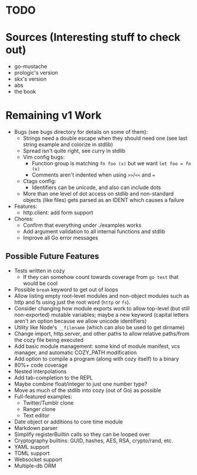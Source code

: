 # TODO

# Sources (Interesting stuff to check out)

* go-mustache
* prologic's version
* skx's version
* abs
* the book

# Remaining v1 Work

* Bugs (see bugs directory for details on some of them):
    * Strings need a double escape when they should need one (see last string
        example and colorize in stdlib)
    * Spread isn't quite right, see curry in stdlib
    * Vim config bugs:
        * Function group is matching `fn foo (x)` but we want `let foo = fn (x)`
        * Comments aren't indented when using `>>`/`<<` and `=`
    * Ctags config:
        * Identifiers can be unicode, and also can include dots
    * More than one level of dot access on stdlib and non-standard objects (like
        files) gets parsed as an IDENT which causes a failure
* Features:
    * http.client: add form support
* Chores:
    * Confirm that everything under ./examples works
    * Add argument validation to all internal functions and stdlib
    * Improve all Go error messages

## Possible Future Features

* Tests written in cozy
    * If they can somehow count towards coverage from `go test` that would be
        cool
* Possible `break` keyword to get out of loops
* Allow listing empty root-level modules and non-object modules such as http and
    fs using just the root word (`http` or `fs`).
* Consider changing how module exports work to allow top-level (but still
    non-exported) mutable variables; maybe a new keyword (capital letters aren't
    an option because we allow unicode identifiers)
* Utility like Node's `__filename` (which can also be used to get dirname)
* Change import, http.server, and other paths to allow relative paths/from the
    cozy file being executed
* Add basic module management: some kind of module manifest, vcs manager, and
    automatic COZY_PATH modification
* Add option to compile a program (along with cozy itself) to a binary
* 80%+ code coverage
* Nested interpolations
* Add tab-completion to the REPL
* Maybe combine float/integer to just one number type?
* Move as much of the stdlib into cozy (out of Go) as possible
* Full-featured examples:
    * Twitter/Tumblr clone
    * Ranger clone
    * Text editor
* Date object or additions to core time module
* Markdown parser
* Simplify registerBuiltin calls so they can be looped over
* Cryptography builtins: GUID, hashes, AES, RSA, crypto/rand, etc.
* YAML support
* TOML support
* Websocket support
* Multiple-db ORM
